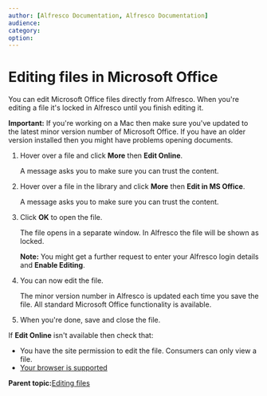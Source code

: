 ```yaml
---
author: [Alfresco Documentation, Alfresco Documentation]
audience: 
category: 
option: 
---
```


# Editing files in Microsoft Office

You can edit Microsoft Office files directly from Alfresco. When you're editing a file it's locked in Alfresco until you finish editing it.

**Important:** If you're working on a Mac then make sure you've updated to the latest minor version number of Microsoft Office. If you have an older version installed then you might have problems opening documents.

1.  Hover over a file and click **More** then **Edit Online**.

    A message asks you to make sure you can trust the content.

2.  Hover over a file in the library and click **More** then **Edit in MS Office**.

    A message asks you to make sure you can trust the content.

3.  Click **OK** to open the file.

    The file opens in a separate window. In Alfresco the file will be shown as locked.

    **Note:** You might get a further request to enter your Alfresco login details and **Enable Editing**.

4.  You can now edit the file.

    The minor version number in Alfresco is updated each time you save the file. All standard Microsoft Office functionality is available.

5.  When you're done, save and close the file.


If **Edit Online** isn't available then check that:

-   You have the site permission to edit the file. Consumers can only view a file.
-   [Your browser is supported](https://www.alfresco.com/services/subscription/supported-platforms)

**Parent topic:**[Editing files](../concepts/library-item-edit-intro.md)

